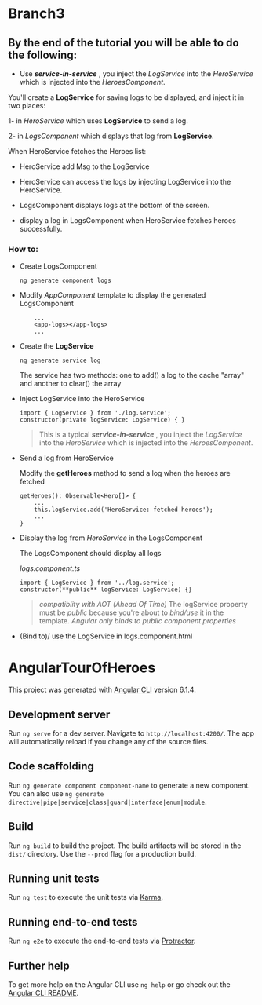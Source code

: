 # Branch3

## By the end of the tutorial you will be able to do the following:
- Use _**service-in-service**_ , you inject the *LogService* into the *HeroService* which is injected into the *HeroesComponent*.

You'll create a **LogService** for saving logs to be displayed, and inject it in two places:

 1- in *HeroService* which uses **LogService** to send a log.
 
 2- in *LogsComponent* which displays that log from **LogService**.

When HeroService fetches the Heroes list:

  - HeroService add Msg to the LogService

  - HeroService can access the logs by injecting LogService into the HeroService.

  - LogsComponent displays logs at the bottom of the screen.

  - display a log in LogsComponent when HeroService fetches heroes successfully.


### How to:

* Create LogsComponent

    `ng generate component logs`


* Modify *AppComponent* template to display the generated LogsComponent
    ```	
        ...
    	<app-logs></app-logs>
    	...
    ```

* Create the **LogService**

    `ng generate service log`

	The service has two methods: one to add() a log to the cache "array" and another to clear() the array


* Inject LogService into the HeroService
    ```
    import { LogService } from './log.service';
    constructor(private logService: LogService) { }
    ```
    >This is a typical *__service-in-service__* , you inject the *LogService* into the *HeroService* which is injected into the *HeroesComponent*.

* Send a log from HeroService

	Modify the **getHeroes** method to send a log when the heroes are fetched
    ```
    getHeroes(): Observable<Hero[]> {
    	...
    	this.logService.add('HeroService: fetched heroes');
    	...
    }
    ```

* Display the log from *HeroService* in the LogsComponent 

	The LogsComponent should display all logs
	
	*logs.component.ts* 
    ```
    import { LogService } from '../log.service';
    constructor(**public** logService: LogService) {}
    ```	
    >*compatiblity with AOT (Ahead Of Time)* 
    >The logService property must be *public* because you're about to *bind/use* it in the template.
    *Angular only binds to public component properties*

* (Bind to)/ use the LogService in logs.component.html




# AngularTourOfHeroes


This project was generated with [Angular CLI](https://github.com/angular/angular-cli) version 6.1.4.

## Development server

Run `ng serve` for a dev server. Navigate to `http://localhost:4200/`. The app will automatically reload if you change any of the source files.

## Code scaffolding

Run `ng generate component component-name` to generate a new component. You can also use `ng generate directive|pipe|service|class|guard|interface|enum|module`.

## Build

Run `ng build` to build the project. The build artifacts will be stored in the `dist/` directory. Use the `--prod` flag for a production build.

## Running unit tests

Run `ng test` to execute the unit tests via [Karma](https://karma-runner.github.io).

## Running end-to-end tests

Run `ng e2e` to execute the end-to-end tests via [Protractor](http://www.protractortest.org/).

## Further help

To get more help on the Angular CLI use `ng help` or go check out the [Angular CLI README](https://github.com/angular/angular-cli/blob/master/README.md).
